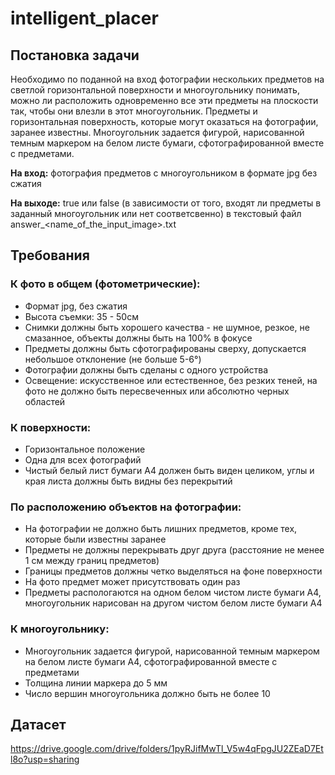 # intelligent_placer

## Постановка задачи

Необходимо по поданной на вход фотографии нескольких предметов на светлой горизонтальной поверхности и многоугольнику понимать, можно ли расположить одновременно все эти предметы на плоскости так, чтобы они влезли в этот многоугольник. Предметы и горизонтальная поверхность, которые могут оказаться на фотографии, заранее известны. Многоугольник задается фигурой, нарисованной темным маркером на белом листе бумаги, сфотографированной вместе с предметами.

**На вход:** фотография предметов с многоугольником в формате jpg без сжатия

**На выходе:** true или false (в зависимости от того, входят ли предметы в заданный многоугольник или нет соответсвенно) в текстовый файл answer_<name_of_the_input_image>.txt


## Требования 

### К фото в общем (фотометрические):

- Формат jpg, без сжатия
- Высота съемки: 35 - 50см
- Снимки должны быть хорошего качества - не шумное, резкое, не смазанное, объекты должны быть на 100% в фокусе
- Предметы должны быть сфотографированы сверху, допускается небольшое отклонение (не больше 5-6°)
- Фотографии должны быть сделаны с одного устройства
- Освещение: искусственное или естественное, без резких теней, на фото не должно быть пересвеченных или абсолютно черных областей

### К поверхности: 

- Горизонтальное положение
- Одна для всех фотографий
- Чистый белый лист бумаги А4 должен быть виден целиком, углы и края листа должны быть видны без перекрытий 

### По расположению объектов на фотографии:

- На фотографии не должно быть лишних предметов, кроме тех, которые были известны заранее
- Предметы не должны перекрывать друг друга (расстояние не менее 1 см между границ предметов)
- Границы предметов должны четко выделяться на фоне поверхности
- На фото предмет может присутствовать один раз
- Предметы распологаются на одном белом чистом листе бумаги А4, многоугольник нарисован на другом чистом белом листе бумаги А4

### К многоугольнику:

- Многоугольник задается фигурой, нарисованной темным маркером на белом листе бумаги А4, сфотографированной вместе с предметами
- Толщина линии маркера до 5 мм
- Число вершин многоугольника должно быть не более 10

## Датасет
https://drive.google.com/drive/folders/1pyRJifMwTl_V5w4qFpgJU2ZEaD7Etl8o?usp=sharing



